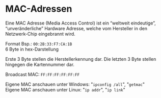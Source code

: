# MAC-Adressen

Eine MAC Adresse (Media Access Control) ist ein “weltweit eindeutige”, “unveränderliche” Hardware Adresse, welche vom Hersteller in den Netzwerk-Chip eingebrannt wird.

Format Bsp.: `00:2B:33:F7:CA:1B`  
6 Byte in hex-Darstellung

Erste 3 Byte stellen die Herstellerkennung dar. Die letzten 3 Byte stellen hingegen die Kartennummer dar.

Broadcast MAC: `FF:FF:FF:FF:FF:FF`  

Eigene MAC anschauen unter Windows: "`ipconfig /all`", "`getmac`"  
Eigene MAC anschauen unter Linux: "`ip addr`", "`ip link`"
